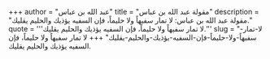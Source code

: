 +++
author = "عبد الله بن عباس"
title = "مقولة عبد الله بن عباس"
description = "مقولة عبد الله بن عباس: لا تمار سفيهاً ولا حليماً، فإن السفيه يؤذيك والحليم يقليك."
quote = '''لا تمار سفيهاً ولا حليماً، فإن السفيه يؤذيك والحليم يقليك.''' 
slug = "لا-تمار-سفيهاً-ولا-حليماً-فإن-السفيه-يؤذيك-والحليم-يقليك"
+++
لا تمار سفيهاً ولا حليماً، فإن السفيه يؤذيك والحليم يقليك.
